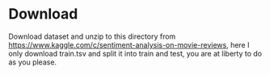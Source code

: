 # Download

Download dataset and unzip to this directory from https://www.kaggle.com/c/sentiment-analysis-on-movie-reviews, here I only download train.tsv and split it into train and test, you are at liberty to do as you please.

